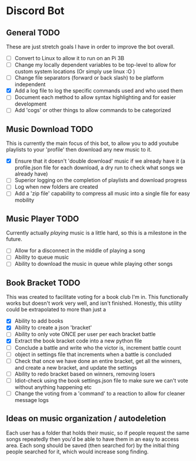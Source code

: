 # Discord Bot

## General TODO

These are just stretch goals I have in order to improve the bot overall.

- [ ] Convert to Linux to allow it to run on an Pi 3B
- [ ] Change my locally dependent variables to be top-level to allow for custom system locations (Or simply use linux :O )
- [ ] Change file separators (forward or back slash) to be platform independent
- [x] Add a log file to log the specific commands used and who used them
- [ ] Document each method to allow syntax highlighting and for easier development
- [ ] Add 'cogs' or other things to allow commands to be categorized

## Music Download TODO

This is currently the main focus of this bot, to allow you to add youtube playlists to your 'profile' then download any new music to it.

- [x] Ensure that it doesn't 'double download' music if we already have it (a profile.json file for each download, a dry run to check what songs we already have)
- [ ] Superior logging on the completion of playlists and download progress
- [ ] Log when new folders are created
- [ ] Add a 'zip file' capability to compress all music into a single file for easy mobility

## Music Player TODO

Currently actually _playing_ music is a little hard, so this is a milestone in the future.

- [ ] Allow for a disconnect in the middle of playing a song
- [ ] Ability to queue music
- [ ] Ability to download the music in queue while playing other songs

## Book Bracket TODO

This was created to facilitate voting for a book club I'm in. This functionally works but doesn't work very well, and isn't finished.
Honestly, this utility could be extrapolated to more than just a 

- [x] Ability to add books
- [x] Ability to create a json 'bracket'
- [ ] Ability to only vote ONCE per user per each bracket battle
- [x] Extract the book bracket code into a new python file
- [ ] Conclude a battle and write who the victor is, increment battle count
- [ ] object in settings file that increments when a battle is concluded
- [ ] Check that once we have done an entire bracket, get all the winners, and create a new bracket, and update the settings
- [ ] Ability to redo bracket based on winners, removing losers
- [ ] Idiot-check using the book settings.json file to make sure we can't vote without anything happening etc
- [ ] Change the voting from a 'command' to a reaction to allow for cleaner message logs

## Ideas on music organization / autodeletion

Each user has a folder that holds their music, so if people request the same songs repeatedly then you'd be able to have them in an easy to access area.
Each song should be saved (then searched for) by the initial thing people searched for it, which would increase song finding.
